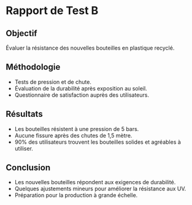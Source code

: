 # Rapport de Test B

## Objectif
Évaluer la résistance des nouvelles bouteilles en plastique recyclé.

## Méthodologie
- Tests de pression et de chute.
- Évaluation de la durabilité après exposition au soleil.
- Questionnaire de satisfaction auprès des utilisateurs.

## Résultats
- Les bouteilles résistent à une pression de 5 bars.
- Aucune fissure après des chutes de 1,5 mètre.
- 90% des utilisateurs trouvent les bouteilles solides et agréables à utiliser.

## Conclusion
- Les nouvelles bouteilles répondent aux exigences de durabilité.
- Quelques ajustements mineurs pour améliorer la résistance aux UV.
- Préparation pour la production à grande échelle.
